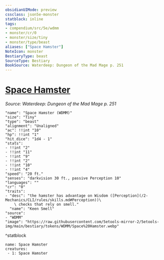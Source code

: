 ```yaml
---
obsidianUIMode: preview
cssclass: json5e-monster
statblock: inline
tags:
- compendium/src/5e/wdmm
- monster/cr/0
- monster/size/tiny
- monster/type/beast
aliases: ["Space Hamster"]
NoteIcon: monster
BestiaryType: beast
SourceType: Bestiary
BookSource: Waterdeep: Dungeon of the Mad Mage p. 251
---
```

# [Space Hamster](2-Mechanics\CLI\bestiary\beast/space-hamster-wdmm.md)
*Source: Waterdeep: Dungeon of the Mad Mage p. 251*  

```statblock
"name": "Space Hamster (WDMM)"
"size": "Tiny"
"type": "beast"
"alignment": "Unaligned"
"ac": !!int "10"
"hp": !!int "1"
"hit_dice": "1d4 - 1"
"stats":
- !!int "2"
- !!int "11"
- !!int "9"
- !!int "2"
- !!int "10"
- !!int "4"
"speed": "20 ft."
"senses": "darkvision 30 ft., passive Perception 10"
"languages": ""
"cr": "0"
"traits":
- "desc": "the hamster has advantage on Wisdom ([Perception](/2-Mechanics/CLI/rules/skills.md#Perception))\
    \ checks that rely on smell."
  "name": "Keen Smell"
"source":
- "WDMM"
"image": "https://raw.githubusercontent.com/5etools-mirror-2/5etools-img/main/bestiary/tokens/WDMM/Space%20Hamster.webp"
```
^statblock

```encounter-table
name: Space Hamster
creatures:
 - 1: Space Hamster
```
